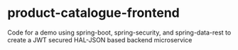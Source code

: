 # product-catalogue-frontend
Code for a demo using spring-boot, spring-security, and spring-data-rest to create a JWT secured HAL-JSON based backend microservice
